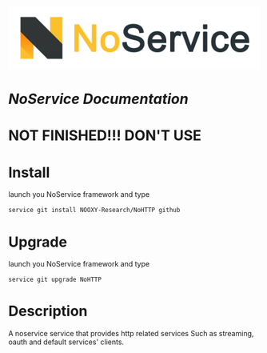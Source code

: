 ![](https://raw.githubusercontent.com/NOOXY-inc/Art-Collection/master/NoService/NoService.png)
# ***NoService Documentation***
# NOT FINISHED!!! DON'T USE
# Install
launch you NoService framework and type
```
service git install NOOXY-Research/NoHTTP github
```

# Upgrade
launch you NoService framework and type
```
service git upgrade NoHTTP
```

# Description
A noservice service that provides http related services
Such as streaming, oauth and default services' clients.
